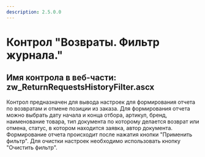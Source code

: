 ```yaml
---
description: 2.5.0.0
---
```


# Контрол "Возвраты. Фильтр журнала."

## Имя контрола в веб-части: zw\_ReturnRequestsHistoryFilter.ascx

Контрол предназначен для вывода настроек для формирования отчета по возвратам и отмене позиции из заказа. Для формирования отчета можно выбрать дату начала и конца отбора, артикул, бренд, наименование товара, тип документа по которому делается возврат или отмена, статус, в котором находится заявка, автор документа. Формирование отчета происходит после нажатия кнопки "Применить фильтр". Для очистки настроек необходимо использовать кнопку "Очистить фильтр".

